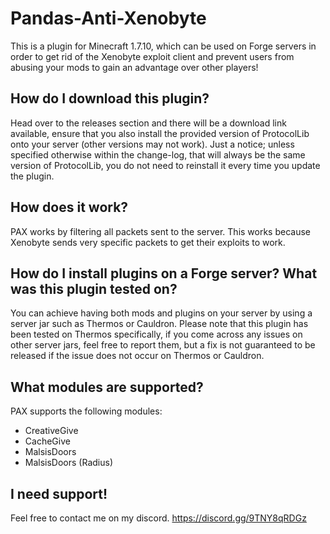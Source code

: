 # Pandas-Anti-Xenobyte
This is a plugin for Minecraft 1.7.10, which can be used on Forge servers in order to get rid of the Xenobyte exploit client and prevent users from abusing your mods to gain an advantage over other players!

## How do I download this plugin?
Head over to the releases section and there will be a download link available, ensure that you also install the provided version of ProtocolLib onto your server (other versions may not work). Just a notice; unless specified otherwise within the change-log, that will always be the same version of ProtocolLib, you do not need to reinstall it every time you update the plugin.

## How does it work?
PAX works by filtering all packets sent to the server. This works because Xenobyte sends very specific packets to get their exploits to work.

## How do I install plugins on a Forge server? What was this plugin tested on?
You can achieve having both mods and plugins on your server by using a server jar such as Thermos or Cauldron.
Please note that this plugin has been tested on Thermos specifically, if you come across any issues on other server jars, feel free to report them, but a fix is not guaranteed to be released if the issue does not occur on Thermos or Cauldron.

## What modules are supported?
PAX supports the following modules:
  - CreativeGive
  - CacheGive
  - MalsisDoors
  - MalsisDoors (Radius)

## I need support!
Feel free to contact me on my discord.
https://discord.gg/9TNY8qRDGz
